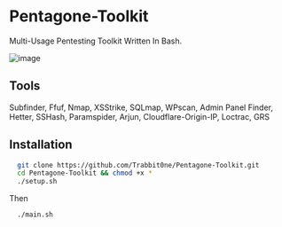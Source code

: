 # Pentagone-Toolkit

Multi-Usage Pentesting Toolkit Written In Bash.

![image](https://github.com/user-attachments/assets/f9b1fc6b-b4b4-4843-b0cb-dd6134551c19)

## Tools

Subfinder,
Ffuf,
Nmap,
XSStrike,
SQLmap,
WPscan,
Admin Panel Finder,
Hetter,
SSHash,
Paramspider,
Arjun,
Cloudflare-Origin-IP,
Loctrac,
GRS

## Installation



```bash
  git clone https://github.com/Trabbit0ne/Pentagone-Toolkit.git
  cd Pentagone-Toolkit && chmod +x *
  ./setup.sh
```
Then
```
  ./main.sh
```
    
